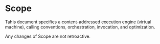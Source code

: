 # Scope

Tahis document specifies a content-addressed execution engine (virtual machine), calling conventions, orchestration, invocation, and optimization.

Any changes of Scope are not retroactive. 
